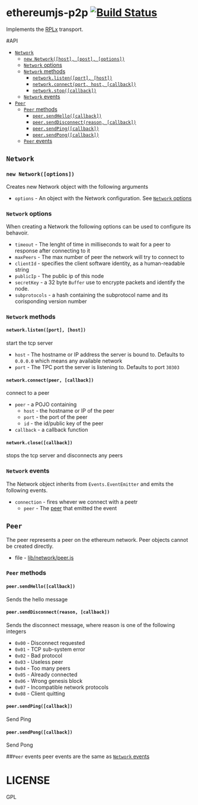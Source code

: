 # ethereumjs-p2p [![Build Status](https://travis-ci.org/ethereum/devp2p-node.svg?branch=master)](https://travis-ci.org/ethereum/devp2p-node)
Implements the [RPLx](https://github.com/ethereum/devp2p/blob/master/rlpx.md) transport.

#API 
- [`Network`](#network)
    - [`new Network([host], [post], [options])`](#new-networkhost-port-options)
    - [`Network` options](#network-options)
    - [`Network` methods](#network-methods)
        - [`network.listen([port], [host])`](#networklistenport-host)
        - [`network.connect(port, host, [callback])`](#networkconnectport-host-callback)
        - [`network.stop([callback])`](#networkstopcallback)
    - [`Network` events](#network-events)
- [`Peer`](#peer)
    - [`Peer` methods](#peer-methods)
        - [`peer.sendHello([callback])`](#peersendhellocallback)
        - [`peer.sendDisconnect(reason, [callback])`](#peersenddisconnectreason-callback)
        - [`peer.sendPing([callback])`](#peersendpingcallback)
        - [`peer.sendPong([callback])`](#peersendpongcallback)
    - [`Peer` events](#peer-events)

## `Network`
### `new Network([options])`
Creates new Network object with the following arguments
- `options` - An object with the Network configuration. See [`Network` options](#network-options)

### `Network` options
When creating a Network the following options can be used to configure its behavoir.
- `timeout` - The lenght of time in milliseconds to wait for a peer to response after connecting to it
- `maxPeers` - The max number of peer the network will try to connect to
- `clientId` - specifies the client software identity, as a human-readable string 
- `publicIp` - The public ip of this node
- `secretKey` - a 32 byte `Buffer` use to encrypte packets and identify the node.
- `subprotocols` - a hash containing the subprotocol name and its corisponding version number 

### `Network` methods
#### `network.listen([port], [host])`
start the tcp server
- `host` - The hostname or IP address the server is bound to. Defaults to `0.0.0.0` which means any available network
- `port` - The TPC port the server is listening to. Defaults to port `30303` 

#### `network.connect(peer, [callback])`
connect to a peer
- `peer` - a POJO containing
    - `host` - the hostname or IP of the peer
    - `port` - the port of the peer
    - `id` - the id/public key of the peer
- `callback` - a callback function

#### `network.close([callback])`
stops the tcp server and disconnects any peers


### `Network` events
The Network object inherits from `Events.EventEmitter` and emits the following events.
- `connection` - fires whever we connect with a peetr
    - `peer` - The [peer](#peer) that emitted the event

## `Peer`
The peer represents a peer on the ethereum network. Peer objects cannot be created directly.
- file - [lib/network/peer.js](../tree/master/lib/network/peer.js)

### `Peer` methods
#### `peer.sendHello([callback])`
Sends the hello message
#### `peer.sendDisconnect(reason, [callback])`
Sends the disconnect message, where reason is one of the following integers
- `0x00` - Disconnect requested
- `0x01` - TCP sub-system error
- `0x02` - Bad protocol
- `0x03` - Useless peer
- `0x04` - Too many peers
- `0x05` - Already connected
- `0x06` - Wrong genesis block
- `0x07` - Incompatible network protocols
- `0x08` - Client quitting

#### `peer.sendPing([callback])`
Send Ping
#### `peer.sendPong([callback])`
Send Pong

##`Peer` events
peer events are the same as [`Network` events](#network-events)

# LICENSE
GPL
